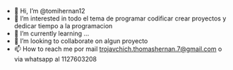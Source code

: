 - 👋 Hi, I’m @tomihernan12
- 👀 I’m interested in  todo el tema de programar codificar crear proyectos   y  dedicar tiempo  a la programacion
- 🌱 I’m currently learning ...
- 💞️ I’m looking to collaborate on  algun proyecto
- 📫 How to reach me  por mail  trojavchich.thomashernan.7@gmail.com o via whatsapp al 1127603208

<!---
tomihernan12/tomihernan12 is a ✨ special ✨ repository because its `README.md` (this file) appears on your GitHub profile.
You can click the Preview link to take a look at your changes.
--->
